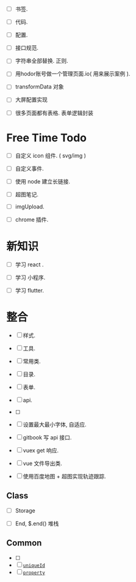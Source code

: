 - [ ] 书签.
- [ ] 代码.
- [ ] 配置.
- [ ] 接口规范.
- [ ] 字符串全部替换. 正则.
- [ ] 用hodor账号做一个管理页面.io( 用来展示案例 ).
- [ ] transformData 对象
- [ ] 大屏配置实现
- [ ] 很多页面都有表格. 表单逻辑封装



# Free Time Todo

- [ ] 自定义 icon 组件. ( svg/img )
- [ ] 自定义事件.
- [ ] 使用 node 建立长链接.
- [ ] 超图笔记.
- [ ] imgUpload.
- [ ] chrome 插件.



# 新知识

- [ ] 学习 react .
- [ ] 学习 小程序.
- [ ] 学习 flutter.



# 整合

- [ ] 样式.
- [ ] 工具.
- [ ] 常用类.
- [ ] 目录.
- [ ] 表单.
- [ ] api.
- [ ]
- [ ] 设置最大最小字体, 自适应.
- [ ] gitbook 写 api 接口.
- [ ] vuex get 响应.
- [ ] vue 文件导出类.
- [ ] 使用百度地图 + 超图实现轨迹跟踪.



## Class

- [ ] Storage
- [ ] End, $.end() 堆栈



## Common

- [ ] 
- [ ] [`uniqueId`](https://www.lodashjs.com/docs/latest#_uniqueidprefix)
- [ ] [`property`](https://www.lodashjs.com/docs/latest#_propertypath)